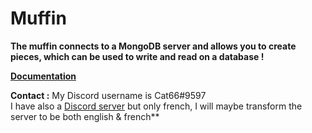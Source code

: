 <h1>Muffin</h1>

**The muffin connects to a MongoDB server and allows you to create pieces, which can be used to write and read on a database !**

**[Documentation](https://muffindb.glitch.me/)**

**Contact :** My Discord username is Cat66#9597  
I have also a [Discord server](https://discord.gg/VgasTNY) but only french, I will maybe transform the server to be both english & french**
